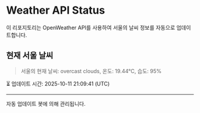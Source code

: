 
# Weather API Status

이 리포지토리는 OpenWeather API를 사용하여 서울의 날씨 정보를 자동으로 업데이트합니다.

## 현재 서울 날씨
> 서울의 현재 날씨: overcast clouds, 온도: 19.44°C, 습도: 95%

⏳ 업데이트 시간: 2025-10-11 21:09:41 (UTC)

---
자동 업데이트 봇에 의해 관리됩니다.
